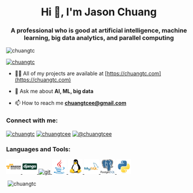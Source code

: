 <h1 align="center">Hi 👋, I'm Jason Chuang</h1>
<h3 align="center">A professional who is good at artificial intelligence, machine learning, big data analytics, and parallel computing</h3>

<p align="left"> <img src="https://komarev.com/ghpvc/?username=chuangtc&label=Profile%20views&color=0e75b6&style=flat" alt="chuangtc" /> </p>

<p align="left"> <a href="https://github.com/ryo-ma/github-profile-trophy"><img src="https://github-profile-trophy.vercel.app/?username=chuangtc" alt="chuangtc" /></a> </p>

- 👨‍💻 All of my projects are available at [https://chuangtc.com](https://chuangtc.com)

- 💬 Ask me about **AI, ML, big data**

- 📫 How to reach me **chuangtcee@gmail.com**

<h3 align="left">Connect with me:</h3>
<p align="left">
<a href="https://linkedin.com/in/chuangtc" target="blank"><img align="center" src="https://raw.githubusercontent.com/rahuldkjain/github-profile-readme-generator/master/src/images/icons/Social/linked-in-alt.svg" alt="chuangtc" height="30" width="40" /></a>
<a href="https://kaggle.com/chuangtcee" target="blank"><img align="center" src="https://raw.githubusercontent.com/rahuldkjain/github-profile-readme-generator/master/src/images/icons/Social/kaggle.svg" alt="chuangtcee" height="30" width="40" /></a>
<a href="https://medium.com/@chuangtcee" target="blank"><img align="center" src="https://raw.githubusercontent.com/rahuldkjain/github-profile-readme-generator/master/src/images/icons/Social/medium.svg" alt="@chuangtcee" height="30" width="40" /></a>
</p>

<h3 align="left">Languages and Tools:</h3>
<p align="left"> <a href="https://aws.amazon.com" target="_blank"> <img src="https://raw.githubusercontent.com/devicons/devicon/master/icons/amazonwebservices/amazonwebservices-original-wordmark.svg" alt="aws" width="40" height="40"/> </a> <a href="https://www.djangoproject.com/" target="_blank"> <img src="https://raw.githubusercontent.com/devicons/devicon/master/icons/django/django-original.svg" alt="django" width="40" height="40"/> </a> <a href="https://git-scm.com/" target="_blank"> <img src="https://www.vectorlogo.zone/logos/git-scm/git-scm-icon.svg" alt="git" width="40" height="40"/> </a> <a href="https://www.java.com" target="_blank"> <img src="https://raw.githubusercontent.com/devicons/devicon/master/icons/java/java-original.svg" alt="java" width="40" height="40"/> </a> <a href="https://www.linux.org/" target="_blank"> <img src="https://raw.githubusercontent.com/devicons/devicon/master/icons/linux/linux-original.svg" alt="linux" width="40" height="40"/> </a> <a href="https://www.mysql.com/" target="_blank"> <img src="https://raw.githubusercontent.com/devicons/devicon/master/icons/mysql/mysql-original-wordmark.svg" alt="mysql" width="40" height="40"/> </a> <a href="https://www.postgresql.org" target="_blank"> <img src="https://raw.githubusercontent.com/devicons/devicon/master/icons/postgresql/postgresql-original-wordmark.svg" alt="postgresql" width="40" height="40"/> </a> <a href="https://www.python.org" target="_blank"> <img src="https://raw.githubusercontent.com/devicons/devicon/master/icons/python/python-original.svg" alt="python" width="40" height="40"/> </a> </p>

<p>&nbsp;<img align="center" src="https://github-readme-stats.vercel.app/api?username=chuangtc&show_icons=true&locale=en" alt="chuangtc" /></p>

